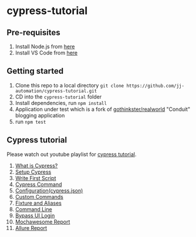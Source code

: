 # cypress-tutorial

## Pre-requisites

1. Install Node.js from [here](https://nodejs.org/en/download/)
2. Install VS Code from [here](https://code.visualstudio.com/Download)

## Getting started

1. Clone this repo to a local directory
  `git clone https://github.com/jj-automation/cypress-tutorial.git`
2. CD into the `cypress-tutorial` folder
3. Install dependencies, run `npm install`
4. Application under test which is a fork of [gothinkster/realworld](https://github.com/gothinkster/react-redux-realworld-example-app) "Conduit" blogging application
5. run `npm test`

## Cypress tutorial

Please watch out youtube playlist for [cypress tutorial](https://bit.ly/38kupBR).

1. [What is Cypress?](https://youtu.be/oH0tQQAm8gk)
2. [Setup Cypress](https://youtu.be/psxGFneUOFs)
3. [Write First Script](https://youtu.be/5BCgnAS18Nw)
4. [Cypress Command](https://youtu.be/5kfLZc8PguM)
5. [Configuration(cypress.json)](https://youtu.be/huSa4EgJkVc)
6. [Custom Commands](https://youtu.be/FCq0UqGZH58)
7. [Fixture and Aliases](https://youtu.be/adwI8ezAimY)
8. [Command Line](https://youtu.be/wWOH9Zb8UVc)
9. [Bypass UI Login](https://youtu.be/8X7DygJ2woc)
10. [Mochawesome Report](https://youtu.be/FUPSEnBCoW0)
11. [Allure Report](https://youtu.be/3HJl4zytMwg)